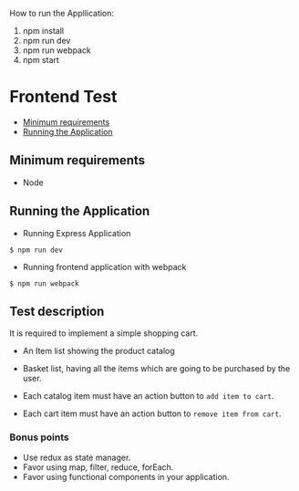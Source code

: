 How to run the Appllication:
1) npm install
2) npm run dev
3) npm run webpack
4) npm start

# Frontend Test

- [Minimum requirements](#minimum-requirements)
- [Running the Application](#running-the-application)



## Minimum requirements

- Node 


## Running the Application

- Running Express Application

```shell
$ npm run dev
```

- Running frontend application with webpack

```shell
$ npm run webpack
```


## Test description

It is required to implement a simple shopping cart.
- An Item list showing the product catalog
- Basket list, having all the items which are going to be purchased by the user.

- Each catalog item must have an action button to `add item to cart`.

- Each cart item must have an action button to `remove item from cart`.


### Bonus points

- Use redux as state manager.
- Favor using map, filter, reduce, forEach.
- Favor using functional components in your application.


